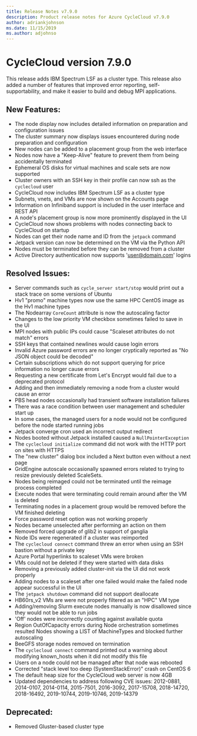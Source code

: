 ```yaml
---
title: Release Notes v7.9.0
description: Product release notes for Azure CycleCloud v7.9.0
author: adriankjohnson
ms.date: 11/15/2019
ms.author: adjohnso
---
```


# CycleCloud version 7.9.0

This release adds IBM Spectrum LSF as a cluster type. This release also added a number of features that improved error reporting, self-supportability, and make it easier to build and debug MPI applications. 

## New Features:
 * The node display now includes detailed information on preparation and configuration issues
 * The cluster summary now displays issues encountered during node preparation and configuration
 * New nodes can be added to a placement group from the web interface
 * Nodes now have a "Keep-Alive" feature to prevent them from being accidentally terminated
 * Ephemeral OS disks for virtual machines and scale sets are now supported
 * Cluster owners with an SSH key in their profile can now ssh as the `cyclecloud` user
 * CycleCloud now includes IBM Spectrum LSF as a cluster type
 * Subnets, vnets, and VMs are now shown on the Accounts page
 * Information on Infiniband support is included in the user interface and REST API
 * A node's placement group is now more prominently displayed in the UI
 * CycleCloud now shows problems with nodes connecting back to CycleCloud on startup
 * Nodes can get their node name and ID from the `jetpack` command
 * Jetpack version can now be determined on the VM via the Python API
 * Nodes must be terminated before they can be removed from a cluster
 * Active Directory authentication now supports 'user@domain.com' logins

## Resolved Issues:
 * Server commands such as `cycle_server start/stop` would print out a stack trace on some versions of Ubuntu
 * Hv1 "promo" machine types now use the same HPC CentOS image as the Hv1 machine types
 * The Nodearray `CoreCount` attribute is now the autoscaling factor
 * Changes to the low priority VM checkbox sometimes failed to save in the UI
 * MPI nodes with public IPs could cause "Scaleset attributes do not match" errors
 * SSH keys that contained newlines would cause login errors
 * Invalid Azure password errors are no longer cryptically reported as "No JSON object could be decoded"
 * Certain subscriptions which do not support querying for price information no longer cause errors
 * Requesting a new certificate from Let's Encrypt would fail due to a deprecated protocol
 * Adding and then immediately removing a node from a cluster would cause an error
 * PBS head nodes occasionally had transient software installation failures
 * There was a race condition between user management and scheduler start up
 * In some cases, the managed users for a node would not be configured before the node started running jobs
 * Jetpack converge cron used an incorrect output redirect
 * Nodes booted without Jetpack installed caused a `NullPointerException`
 * The `cyclecloud initialize` command did not work with the HTTP port on sites with HTTPS
 * The "new cluster" dialog box included a Next button even without a next page
 * GridEngine autoscale occasionally spawned errors related to trying to resize previously deleted ScaleSets.
 * Nodes being reimaged could not be terminated until the reimage process completed
 * Execute nodes that were terminating could remain around after the VM is deleted
 * Terminating nodes in a placement group would be removed before the VM finished deleting
 * Force password reset option was not working properly
 * Nodes became unselected after performing an action on them
 * Removed forced upgrade of glib2 in support of ganglia
 * Node IDs were regenerated if a cluster was reimported
 * The `cyclecloud connect` command threw an error when using an SSH bastion without a private key
 * Azure Portal hyperlinks to scaleset VMs were broken
 * VMs could not be deleted if they were started with data disks
 * Removing a previously added cluster-init via the UI did not work properly
 * Adding nodes to a scaleset after one failed would make the failed node appear successful in the UI
 * The `jetpack shutdown` command did not support deallocate
 * HB60rs_v2 VMs are were not properly filtered as an "HPC" VM type
 * Adding/removing Slurm execute nodes manually is now disallowed since they would not be able to run jobs
 * 'Off' nodes were incorrectly counting against available quota
 * Region OutOfCapacity errors during Node orchestration sometimes resulted Nodes showing a LIST of MachineTypes and blocked further autoscaling
 * BeeGFS storage nodes removed on termination
 * The `cyclecloud connect` command printed out a warning about modifying known_hosts when it did not modify this file
 * Users on a node could not be managed after that node was rebooted
 * Corrected "stack level too deep (SystemStackError)" crash on CentOS 6
 * The default heap size for the CycleCloud web server is now 4GB
 * Updated dependencies to address following CVE issues: 2012-0881, 2014-0107, 2014-0114, 2015-7501, 2016-3092, 2017-15708, 2018-14720, 2018-16492, 2019-10744, 2019-10746, 2019-14379

## Deprecated:
 * Removed Gluster-based cluster type